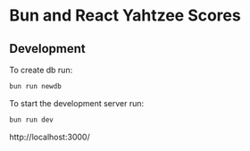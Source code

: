 # Bun and React Yahtzee Scores

## Development
To create db run:
```bash
bun run newdb
```

To start the development server run:
```bash
bun run dev
```
http://localhost:3000/